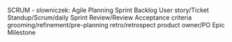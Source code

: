 SCRUM - slowniczek:
Agile
Planning
Sprint
Backlog
User story/Ticket
Standup/Scrum/daily
Sprint Review/Review
Acceptance criteria
grooming/refinement/pre-planning
retro/retrospect
product owner/PO
Epic
Milestone



